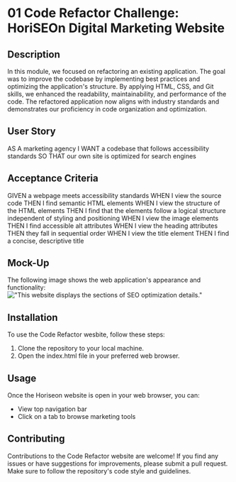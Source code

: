 # 01 Code Refactor Challenge: HoriSEOn Digital Marketing Website

## Description

In this module, we focused on refactoring an existing application. The goal was to improve the codebase by implementing best practices and optimizing the application's structure. By applying HTML, CSS, and Git skills, we enhanced the readability, maintainability, and performance of the code. The refactored application now aligns with industry standards and demonstrates our proficiency in code organization and optimization.

## User Story

AS A marketing agency
I WANT a codebase that follows accessibility standards
SO THAT our own site is optimized for search engines

## Acceptance Criteria

GIVEN a webpage meets accessibility standards
WHEN I view the source code
THEN I find semantic HTML elements
WHEN I view the structure of the HTML elements
THEN I find that the elements follow a logical structure independent of styling and positioning
WHEN I view the image elements
THEN I find accessible alt attributes
WHEN I view the heading attributes
THEN they fall in sequential order
WHEN I view the title element
THEN I find a concise, descriptive title

## Mock-Up

The following image shows the web application's appearance and functionality:
!["This website displays the sections of SEO optimization details."](./assets/images/horiseon_screenshot.png)

## Installation

To use the Code Refactor wesbite, follow these steps:
1. Clone the repository to your local machine.
2. Open the index.html file in your preferred web browser.

## Usage

Once the Horiseon website is open in your web browser, you can:

- View top navigation bar
- Click on a tab to browse marketing tools

## Contributing

Contributions to the Code Refactor website are welcome! If you find any issues or have suggestions for improvements, please submit a pull request. Make sure to follow the repository's code style and guidelines.